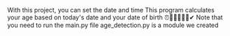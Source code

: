 With this project, you can set the date and time This program calculates your age based on today's date and your date of birth ⏰👶👱‍♂️👨‍🦳✔
Note that you need to run the main.py file
age_detection.py is a module we created
